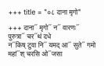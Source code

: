 +++
title = "०८ दाना मृगो"

+++
दाना᳓ मृगो᳓ न᳓ वारणः᳓  
पुरुत्रा᳓ चर᳓थं दधे  
न᳓किष् टुवा नि᳓ यमद् आ᳓ सुते᳓ गमो  
महां᳓श् चरसि ओ᳓जसा